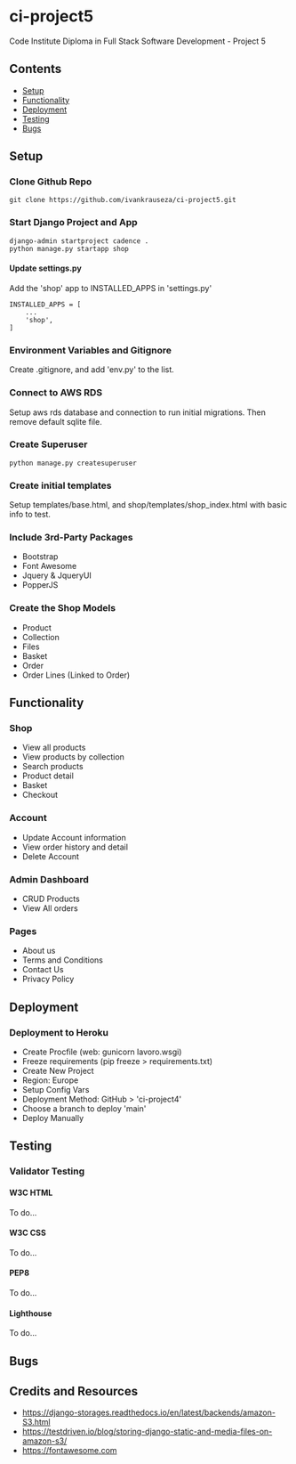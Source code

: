 # ci-project5
Code Institute Diploma in Full Stack Software Development - Project 5

## Contents
- [Setup](#setup)
- [Functionality](#functionality)
- [Deployment](#deployment)
- [Testing](#testing)
- [Bugs](#bugs)

## Setup
### Clone Github Repo
```
git clone https://github.com/ivankrauseza/ci-project5.git
```
### Start Django Project and App
```
django-admin startproject cadence .  
python manage.py startapp shop
```
#### Update settings.py
Add the 'shop' app to INSTALLED_APPS in 'settings.py'
```
INSTALLED_APPS = [
    ...
    'shop',
]
```

### Environment Variables and Gitignore
Create .gitignore, and add 'env.py' to the list. 

### Connect to AWS RDS
Setup aws rds database and connection to run initial migrations. Then remove default sqlite file.

### Create Superuser
```
python manage.py createsuperuser
```

### Create initial templates
Setup templates/base.html, and shop/templates/shop_index.html with basic info to test.


### Include 3rd-Party Packages
- Bootstrap
- Font Awesome
- Jquery & JqueryUI
- PopperJS


### Create the Shop Models
- Product
- Collection
- Files
- Basket
- Order
- Order Lines (Linked to Order)

## Functionality
### Shop
- View all products
- View products by collection
- Search products
- Product detail
- Basket
- Checkout

### Account
- Update Account information
- View order history and detail
- Delete Account

### Admin Dashboard
- CRUD Products
- View All orders

### Pages
- About us
- Terms and Conditions
- Contact Us
- Privacy Policy

## Deployment
### Deployment to Heroku
- Create Procfile (web: gunicorn lavoro.wsgi)
- Freeze requirements (pip freeze > requirements.txt)
- Create New Project
- Region: Europe 
- Setup Config Vars
- Deployment Method: GitHub > 'ci-project4'
- Choose a branch to deploy 'main'
- Deploy Manually

## Testing
### Validator Testing 
#### W3C HTML
To do...

#### W3C CSS
To do...

#### PEP8
To do...

#### Lighthouse
To do...


## Bugs

## Credits and Resources
- https://django-storages.readthedocs.io/en/latest/backends/amazon-S3.html
- https://testdriven.io/blog/storing-django-static-and-media-files-on-amazon-s3/
- https://fontawesome.com
